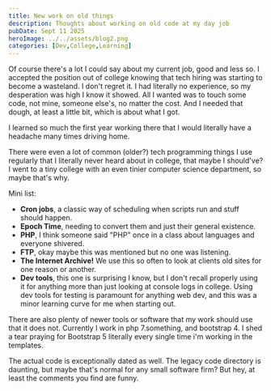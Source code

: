 ```yaml
---
title: New work on old things
description: Thoughts about working on old code at my day job
pubDate: Sept 11 2025
heroImage: ../../assets/blog2.png
categories: [Dev,College,Learning]
---
```


Of course there's a lot I could say about my current job, good and less so. I accepted the position out of college knowing that tech hiring was starting to become a wasteland. I don't regret it. I had literally no experience, so my desperation was high I know it showed. All I wanted was to touch some code, not mine, someone else's, no matter the cost. And I needed that dough, at least a little bit, which is about what I got.

I learned so much the first year working there that I would literally have a headache many times driving home.

There were even a lot of common (older?) tech programming things I use regularly that I literally never heard about in college, that maybe I should've? I went to a tiny college with an even tinier computer science department, so maybe that's why.

Mini list:
- **Cron jobs**, a classic way of scheduling when scripts run and stuff should happen.
- **Epoch Time**, needing to convert them and just their general existence.  
- **PHP**, I think someone said "PHP" once in a class about languages and everyone shivered.
- **FTP**, okay maybe this was mentioned but no one was listening.
- **The Internet Archive!** We use this so often to look at clients old sites for one reason or another.
- **Dev tools**, this one is surprising I know, but I don't recall properly using it for anything more than just looking at console logs in college. Using dev tools for testing is paramount for anything web dev, and this was a minor learning curve for me when starting out.

There are also plenty of newer tools or software that my work should use that it does not. Currently I work in php 7.something, and bootstrap 4. I shed a tear praying for Bootstrap 5 literally every single time i'm working in the templates.

The actual code is exceptionally dated as well. The legacy code directory is daunting, but maybe that's normal for any small software firm? But hey, at least the comments you find are funny. 

